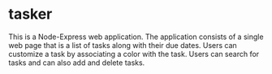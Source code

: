 # tasker
This is a Node-Express web application.
The application consists of a single web page that is a list of tasks along with their due dates. 
Users can customize a task by associating a color with the task. 
Users can search for tasks and can also add and delete tasks. 
